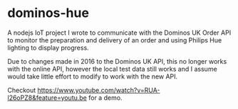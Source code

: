 # dominos-hue
A nodejs IoT project I wrote to communicate with the Dominos UK Order API to monitor the preparation and delivery of an order and using Philips Hue lighting to display progress.

Due to changes made in 2016 to the Dominos UK API, this no longer works with the online API, however the local test data still works and I assume would take little effort to modify to work with the new API.

Checkout https://www.youtube.com/watch?v=RUA-l26oPZ8&feature=youtu.be for a demo.
